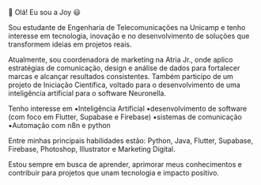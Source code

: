 🌟 Olá! Eu sou a Joy 😃

Sou estudante de Engenharia de Telecomunicações na Unicamp e tenho interesse em tecnologia, inovação e no desenvolvimento de soluções que transformem ideias em projetos reais.

Atualmente, sou coordenadora de marketing na Atria Jr., onde aplico estratégias de comunicação, design e análise de dados para fortalecer marcas e alcançar resultados consistentes. Também participo de um projeto de Iniciação Científica, voltado para o desenvolvimento de uma inteligência artificial para o software Neuronella.

Tenho interesse em
  ▪️Inteligência Artificial
  ▪️desenvolvimento de software (com foco em Flutter, Supabase e Firebase) 
  ▪️sistemas de comunicação 
  ▪️Automação com n8n e python

Entre minhas principais habilidades estão: Python, Java, Flutter, Supabase, Firebase, Photoshop, Illustrator e Marketing Digital.

Estou sempre em busca de aprender, aprimorar meus conhecimentos e contribuir para projetos que unam tecnologia e impacto positivo.
